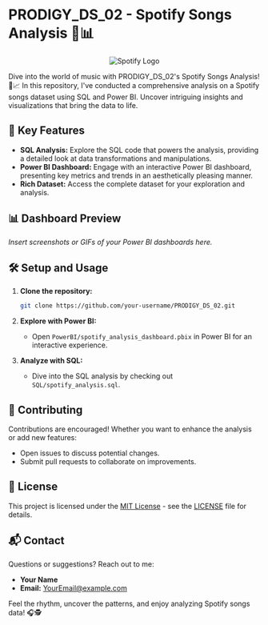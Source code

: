 # PRODIGY_DS_02 - Spotify Songs Analysis 🎵📊

<div align="center">
  <img src="https://upload.wikimedia.org/wikipedia/commons/thumb/7/74/Spotify_App_Logo.svg/1024px-Spotify_App_Logo.svg.png" alt="Spotify Logo">
</div>


Dive into the world of music with PRODIGY_DS_02's Spotify Songs Analysis! 🎵📈 In this repository, I've conducted a comprehensive analysis on a Spotify songs dataset using SQL and Power BI. Uncover intriguing insights and visualizations that bring the data to life.

## 🚀 Key Features

- **SQL Analysis:** Explore the SQL code that powers the analysis, providing a detailed look at data transformations and manipulations.
- **Power BI Dashboard:** Engage with an interactive Power BI dashboard, presenting key metrics and trends in an aesthetically pleasing manner.
- **Rich Dataset:** Access the complete dataset for your exploration and analysis.

## 📊 Dashboard Preview

*Insert screenshots or GIFs of your Power BI dashboards here.*

## 🛠️ Setup and Usage

1. **Clone the repository:**
    ```bash
    git clone https://github.com/your-username/PRODIGY_DS_02.git
    ```

2. **Explore with Power BI:**
    - Open `PowerBI/spotify_analysis_dashboard.pbix` in Power BI for an interactive experience.

3. **Analyze with SQL:**
    - Dive into the SQL analysis by checking out `SQL/spotify_analysis.sql`.

## 🤝 Contributing

Contributions are encouraged! Whether you want to enhance the analysis or add new features:

- Open issues to discuss potential changes.
- Submit pull requests to collaborate on improvements.

## 📝 License

This project is licensed under the [MIT License](LICENSE) - see the [LICENSE](LICENSE) file for details.

## 📬 Contact

Questions or suggestions? Reach out to me:

- **Your Name**
- **Email:** [YourEmail@example.com](mailto:YourEmail@example.com)

Feel the rhythm, uncover the patterns, and enjoy analyzing Spotify songs data! 🎧🕵️
